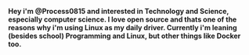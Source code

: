 **Hey i'm @Process0815 and interested in Technology and Science, especially computer science. I love open source and thats one of the reasons why i'm using Linux as my daily driver. Currently i'm leaning (besides school)  Programming and Linux, but other things like Docker too.**


<!---
Flinti07/Flinti07 is a ✨ special ✨ repository because its `README.md` (this file) appears on your GitHub profile.
You can click the Preview link to take a look at your changes.
--->
